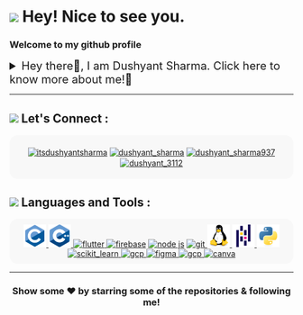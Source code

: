 <h1><img src="https://emojis.slackmojis.com/emojis/images/1531849430/4246/blob-sunglasses.gif?1531849430" width="30"/> Hey! Nice to see you.</h1>

### Welcome to my github profile
<div align="center">
</div>

<details>

<summary style="font-size:20px;"> Hey there👋, I am Dushyant Sharma. Click here to know more about me!🤩
</summary>
<summary style="padding:20px;display:flex;flex-direction:row;justify-content:space-between;">
<div align="left">

 🌱 I’m currently learning **App Development**

 🤝 I’m looking for projects to team up!
 
 💬 Ask me about **Development and Programming**
 
 📄 Know about my experiences [@Resume](https://drive.google.com/file/d/1cmwHn7D9ICHZrdPr3sHcBW1ASM94TZAN/view?usp=sharing)
 
</div>
<img align="right" src="assets/tech.gif" alt="pro_coder_gif" height="200">
</summary>
</details>

---

<h2><a target="_blank">
  <img src="assets/Handshake.gif" height="30px" style="max-width:100%;">
  </a>
  Let's Connect :
</h2>
<div style="position: relative;">
<p align="center" style="padding:20px; background-color: #f8f8f8; border-radius: 15px;">
<a href="https://www.linkedin.com/in/itsdushyantsharma/" target="blank"><img align="center" src="https://raw.githubusercontent.com/rahuldkjain/github-profile-readme-generator/master/src/images/icons/Social/linked-in-alt.svg" alt="itsdushyantsharma" height="30" width="40" /></a>
<a href="https://codeforces.com/profile/dushyant_sharma" target="blank"><img align="center" src="https://raw.githubusercontent.com/rahuldkjain/github-profile-readme-generator/master/src/images/icons/Social/codeforces.svg" alt="dushyant_sharma" height="30" width="40" /></a>
<a href="https://leetcode.com/dushyant_sharma937/" target="blank"><img align="center" src="https://raw.githubusercontent.com/rahuldkjain/github-profile-readme-generator/master/src/images/icons/Social/leet-code.svg" alt="dushyant_sharma937" height="30" width="40" /></a>
<a href="https://www.codechef.com/users/dushyant_3112" target="blank"><img align="center" src="https://camo.githubusercontent.com/0eb2d200ac2bf7fab273644347ad2a30c658d3d02493bc6d95c3111ce8e88caa/68747470733a2f2f696d672e69636f6e73382e636f6d2f636f6c6f722f3438302f636f6465636865662e706e67" alt="dushyant_3112" height="30" width="40" /></a>
</p>
</div>

<h2><a target="_blank">
  <img src="assets/typing.gif" height="40px" style="max-width:100%;">
  </a>
  Languages and Tools :
</h2>
<div style="position: relative;">
<p align="center" style="padding:10px; background-color: #f8f8f8; border-radius: 15px;"> <a href="https://www.cprogramming.com/" target="_blank" rel="noreferrer"> <img src="https://raw.githubusercontent.com/devicons/devicon/master/icons/c/c-original.svg" alt="c" width="40" height="40"/> </a> <a href="https://www.w3schools.com/cpp/" target="_blank" rel="noreferrer"> <img src="https://raw.githubusercontent.com/devicons/devicon/master/icons/cplusplus/cplusplus-original.svg" alt="cplusplus" width="40" height="40"/> </a> <a href="https://flutter.dev" target="_blank" rel="noreferrer"> <img src="https://www.vectorlogo.zone/logos/flutterio/flutterio-icon.svg" alt="flutter" width="40" height="40"/> </a> <a href="https://firebase.google.com/" target="_blank" rel="noreferrer"> <img src="https://www.vectorlogo.zone/logos/firebase/firebase-icon.svg" alt="firebase" width="40" height="40"/></a> <a href="https://firebase.google.com/" target="_blank" rel="noreferrer"> <img src="https://upload.wikimedia.org/wikipedia/commons/d/d9/Node.js_logo.svg" alt="node js" width="40" height="40"/></a>    <a href="https://git-scm.com/" target="_blank" rel="noreferrer"> <img src="https://www.vectorlogo.zone/logos/git-scm/git-scm-icon.svg" alt="git" width="40" height="40"/> </a> <a href="https://www.linux.org/" target="_blank" rel="noreferrer"> <img src="https://raw.githubusercontent.com/devicons/devicon/master/icons/linux/linux-original.svg" alt="linux" width="40" height="40"/> </a> <a href="https://pandas.pydata.org/" target="_blank" rel="noreferrer"> <img src="https://raw.githubusercontent.com/devicons/devicon/2ae2a900d2f041da66e950e4d48052658d850630/icons/pandas/pandas-original.svg" alt="pandas" width="40" height="40"/> </a> <a href="https://www.python.org" target="_blank" rel="noreferrer"> <img src="https://raw.githubusercontent.com/devicons/devicon/master/icons/python/python-original.svg" alt="python" width="40" height="40"/> </a> <a href="https://scikit-learn.org/" target="_blank" rel="noreferrer"> <img src="https://upload.wikimedia.org/wikipedia/commons/0/05/Scikit_learn_logo_small.svg" alt="scikit_learn" width="40" height="40"/> </a> <a href="https://cloud.google.com" target="_blank" rel="noreferrer"> <img src="https://www.vectorlogo.zone/logos/google_cloud/google_cloud-icon.svg" alt="gcp" width="40" height="40"/> </a> <a href="https://www.figma.com/" target="_blank" rel="noreferrer"> <img src="https://www.vectorlogo.zone/logos/figma/figma-icon.svg" alt="figma" width="40" height="40"/> </a> <a href="https://cloud.google.com" target="_blank" rel="noreferrer"> <img src="https://www.vectorlogo.zone/logos/google_cloud/google_cloud-icon.svg" alt="gcp" width="40" height="40"/> </a> <a href="https://www.canva.com/" target="_blank" rel="noreferrer"> <img src="https://upload.wikimedia.org/wikipedia/commons/0/08/Canva_icon_2021.svg" alt="canva" width="40" height="40"/> </a> </p>
</div>

---


<div align="center">

### Show some ❤️ by starring some of the repositories & following me!

</div>

